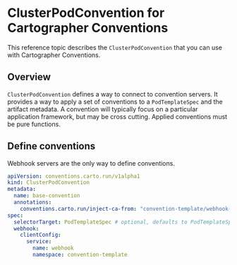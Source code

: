 # ClusterPodConvention for Cartographer Conventions

This reference topic describes the `ClusterPodConvention` that you can use with Cartographer Conventions.

## Overview

`ClusterPodConvention` defines a way to connect to convention servers. It provides a way to apply a set of conventions to a `PodTemplateSpec` and the artifact metadata. A convention will typically focus on a particular application framework, but may be cross cutting. Applied conventions must be pure functions.

## Define conventions

Webhook servers are the only way to define conventions.

```yaml
apiVersion: conventions.carto.run/v1alpha1
kind: ClusterPodConvention
metadata:
  name: base-convention
  annotations:
    conventions.carto.run/inject-ca-from: "convention-template/webhook-cert"
spec:
  selectorTarget: PodTemplateSpec # optional, defaults to PodTemplateSpec; field options include PodTemplateSpec|PodIntent  
  webhook:
    clientConfig:
      service:
        name: webhook
        namespace: convention-template
```
